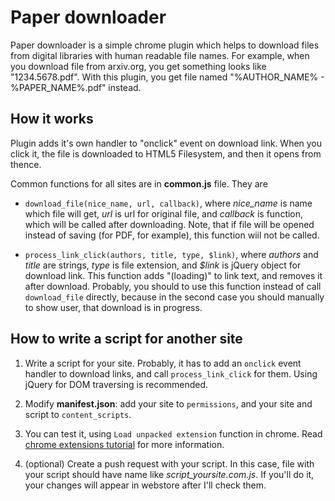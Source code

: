 # Paper downloader
Paper downloader is a simple chrome plugin which helps to download files from digital libraries with human readable file names.
For example, when you download file from arxiv.org, you get something looks like "1234.5678.pdf".
With this plugin, you get file named "%AUTHOR\_NAME% - %PAPER\_NAME%.pdf" instead.

## How it works
Plugin adds it's own handler to "onclick" event on download link. When you click it, the file is downloaded to HTML5 Filesystem, and then it opens from thence.

Common functions for all sites are in **common.js** file. They are

 * ```download_file(nice_name, url, callback)```, where *nice_name* is name which file will get, *url* is url for original file, and *callback* is function, which will be called after downloading.
Note, that if file will be opened instead of saving (for PDF, for example), this function wiil not be called.

 * ```process_link_click(authors, title, type, $link)```, where *authors* and *title* are strings, *type* is file extension, and *$link* is jQuery object for download link. This function adds "(loading)" to link text, and removes it after download.
Probably, you should to use this function instead of call ```download_file``` directly, because in the second case you should manually to show user, that download is in progress.

## How to write a script for another site
1. Write a script for your site.
Probably, it has to add an ```onclick``` event handler to download links, and call ```process_link_click``` for them.
Using jQuery for DOM traversing is recommended.

2. Modify **manifest.json**: add your site to ```permissions```, and your site and script to ```content_scripts```.

3. You can test it, using ```Load unpacked extension``` function in chrome. Read [chrome extensions tutorial](http://code.google.com/chrome/extensions/getstarted.html) for more information.

4. (optional) Create a push request with your script. In this case, file with your script should have name like *script_yoursite.com.js*. If you'll do it, your changes will appear in webstore after I'll check them.
